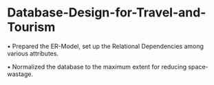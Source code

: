 # Database-Design-for-Travel-and-Tourism

• Prepared the ER-Model, set up the Relational Dependencies among various attributes. 

• Normalized the database to the maximum extent for reducing space-wastage.
